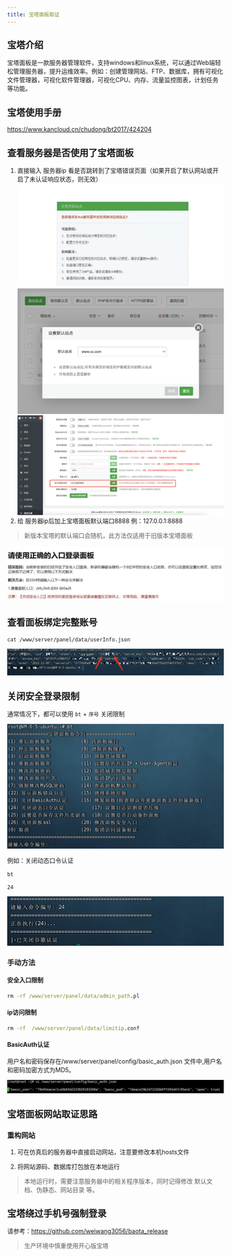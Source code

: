 ```yaml
---
title: 宝塔面板取证
---
```


## 宝塔介绍

宝塔面板是一款服务器管理软件，支持windows和linux系统，可以通过Web端轻松管理服务器，提升运维效率。例如：创建管理网站、FTP、数据库，拥有可视化文件管理器，可视化软件管理器，可视化CPU、内存、流量监控图表，计划任务等功能。

## 宝塔使用手册

https://www.kancloud.cn/chudong/bt2017/424204

## 查看服务器是否使用了宝塔面板

1. 直接输入 服务器ip 看是否跳转到了宝塔错误页面（如果开启了默认网站或开启了未认证响应状态，则无效）
    ![QQ20230930-233757@2x.png](images/bt/QQ20230930-233757@2x.png)
    ![开启默认网站](images/bt/QQ20230930-233932@2x.png)
    ![开启未认证响应状态](images/bt/QQ20230930-233311@2x.png)
2. 给 服务器ip后加上宝塔面板默认端口8888 例：127.0.0.1:8888

> 新版本宝塔的默认端口会随机，此方法仅适用于旧版本宝塔面板

![入口](./images/bt/rukou.png)

## 查看面板绑定完整账号

```
cat /www/server/panel/data/userInfo.json
```

![](./images/bt/zhanghao.png)

## 关闭安全登录限制

通常情况下，都可以使用 `bt` + `序号` 关闭限制  

![](./images/bt/QQ20231001-000122@2x.png)

例如：关闭动态口令认证

```
bt
```

```
24
```

![](./images/bt/QQ20231001-000343@2x.png)

### 手动方法

#### 安全入口限制

```cmd
rm -rf /www/server/panel/data/admin_path.pl
```

#### ip访问限制

```cmd
rm -rf  /www/server/panel/data/limitip.conf
```

#### BasicAuth认证

用户名和密码保存在/www/server/panel/config/basic_auth.json 文件中,用户名和密码加密方式为MD5。

![](./images/bt/QQ20231001-000646@2x.png)

## 宝塔面板网站取证思路

### 重构网站

1. 可在仿真后的服务器中直接启动网站，注意要修改本机hosts文件

2. 将网站源码、数据库打包放在本地运行

> 本地运行时，需要注意服务器中的相关程序版本，同时记得修改 默认文档、伪静态、网站目录 等。

## 宝塔绕过手机号强制登录

请参考：https://github.com/weiwang3056/baota_release

> 生产环境中慎重使用开心版宝塔